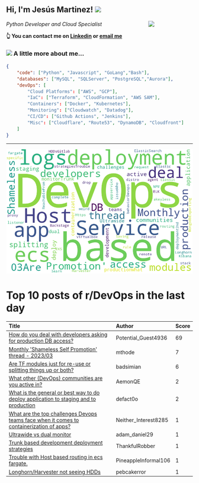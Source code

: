 <!--
**jmartinezl/jmartinezl** is a ✨ _special_ ✨ repository because its `README.md` (this file) appears on your GitHub profile.

Here are some ideas to get you started:

- 🔭 I’m currently working on ...
- 🌱 I’m currently learning ...
- 👯 I’m looking to collaborate on ...
- 🤔 I’m looking for help with ...
- 💬 Ask me about ...
- 📫 How to reach me: ...
- 😄 Pronouns: ...
- ⚡ Fun fact: ...
-->

<h2>Hi, I'm Jesús Martinez! <img src="https://media.giphy.com/media/WUlplcMpOCEmTGBtBW/giphy.gif" width="30"> </h2>
<img align='right' src="https://media.giphy.com/media/NytMLKyiaIh6VH9SPm/giphy.gif" width="120">
<p><em>Python Developer and Cloud Specialist
</em></p>

**👆 You can contact me on [Linkedin](https://www.linkedin.com/in/jes%C3%BAs-martinez-2b7b10104/) or [email me](mailto:jesus.mtz.lorenzo@gmail.com)**

### <img src="https://media.giphy.com/media/VgCDAzcKvsR6OM0uWg/giphy.gif" width="50"> A little more about me...  

```json
{
    "code": ["Python", "Javascript", "GoLang","Bash"],
    "databases": ["MySQL", "SQLServer", "PostgreSQL","Aurora"],
    "devOps": [
        "Cloud Platforms": ["AWS", "GCP"],
        "IaC": ["Terraform", "CloudFormation", "AWS SAM"],
        "Containers": ["Docker", "Kubernetes"],
        "Monitoring": ["Cloudwatch", "Datadog"],
        "CI/CD": ["Github Actions", "Jenkins"],
        "Misc": ["Cloudflare", "Route53", "DynamoDB", "Cloudfront"]
    ]
}
```
---

![Wordcloud](./cloud.png)

# Top 10 posts of r/DevOps in the last day

| Title | Author | Score |
|:---|:---|:---|
| [How do you deal with developers asking for production DB access?](https://www.reddit.com/r/devops/comments/11fmo4l/how_do_you_deal_with_developers_asking_for/) | Potential_Guest4936 | 69 |
| [Monthly 'Shameless Self Promotion' thread - 2023/03](https://www.reddit.com/r/devops/comments/11fbfqf/monthly_shameless_self_promotion_thread_202303/) | mthode | 7 |
| [Are TF modules just for re-use or splitting things up or both?](https://www.reddit.com/r/devops/comments/11f50uy/are_tf_modules_just_for_reuse_or_splitting_things/) | badsimian | 6 |
| [What other (DevOps) communities are you active in?](https://www.reddit.com/r/devops/comments/11f2612/what_other_devops_communities_are_you_active_in/) | AemonQE | 2 |
| [What is the general or best way to do deploy application to staging and to production](https://www.reddit.com/r/devops/comments/11fwufz/what_is_the_general_or_best_way_to_do_deploy/) | defact0o | 2 |
| [What are the top challenges Devops teams face when it comes to containerization of apps?](https://www.reddit.com/r/devops/comments/11f4s63/what_are_the_top_challenges_devops_teams_face/) | Neither_Interest8285 | 1 |
| [Ultrawide vs dual monitor](https://www.reddit.com/r/devops/comments/11fhza8/ultrawide_vs_dual_monitor/) | adam_daniel29 | 1 |
| [Trunk based development deployment strategies](https://www.reddit.com/r/devops/comments/11f76zz/trunk_based_development_deployment_strategies/) | ThankfulRobber | 1 |
| [Trouble with Host based routing in ecs fargate.](https://www.reddit.com/r/devops/comments/11fccs2/trouble_with_host_based_routing_in_ecs_fargate/) | PineappleInformal106 | 1 |
| [Longhorn/Harvester not seeing HDDs](https://www.reddit.com/r/devops/comments/11f6wt9/longhornharvester_not_seeing_hdds/) | pebcakerror | 1 |
